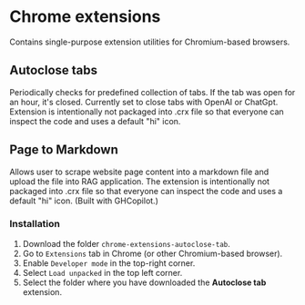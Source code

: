 # Chrome extensions

Contains single-purpose extension utilities for Chromium-based browsers.

## Autoclose tabs

Periodically checks for predefined collection of tabs. If the tab was open for an hour, it's closed. Currently set to close tabs with OpenAI or ChatGpt. Extension is intentionally not packaged into .crx file so that everyone can inspect the code and uses a default "hi" icon.

## Page to Markdown

Allows user to scrape website page content into a markdown file and upload the file into RAG application. The extension is intentionally not packaged into .crx file so that everyone can inspect the code and uses a default "hi" icon. (Built with GHCopilot.)

### Installation

1. Download the folder `chrome-extensions-autoclose-tab`.
2. Go to `Extensions` tab in Chrome (or other Chromium-based browser).
3. Enable `Developer mode` in the top-right corner.
4. Select `Load unpacked` in the top left corner.
5. Select the folder where you have downloaded the **Autoclose tab** extension.
